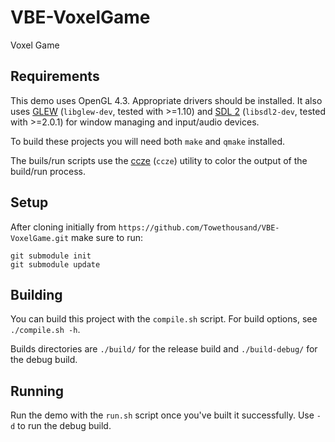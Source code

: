 # VBE-VoxelGame

Voxel Game

## Requirements

This demo uses OpenGL 4.3. Appropriate drivers should be installed. It also uses [GLEW](http://glew.sourceforge.net/) (`libglew-dev`, tested with >=1.10) and [SDL 2](https://www.libsdl.org/) (`libsdl2-dev`, tested with >=2.0.1) for window managing and input/audio devices.

To build these projects you will need both `make` and `qmake` installed.

The buils/run scripts use the [ccze](https://github.com/cornet/ccze) (`ccze`) utility to color the output of the build/run process.

## Setup

After cloning initially from `https://github.com/Towethousand/VBE-VoxelGame.git` make sure to run:

    git submodule init
    git submodule update

## Building

You can build this project with the `compile.sh` script. For build options, see `./compile.sh -h`.

Builds directories are `./build/` for the release build and `./build-debug/` for the debug build.

## Running

Run the demo with the `run.sh` script once you've built it successfully. Use `-d` to run the debug build.
